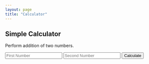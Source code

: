 ```yaml
---
layout: page
title: "Calculator"
---
```


<h2>Simple Calculator</h2>
<p>Perform addition of two numbers.</p>

<form onsubmit="calculate(event)">
    <input type="number" id="num1" placeholder="First Number" required>
    <input type="number" id="num2" placeholder="Second Number" required>
    <button type="submit">Calculate</button>
</form>

<h3 id="result"></h3>

<script>
function calculate(event) {
    event.preventDefault();
    const num1 = parseFloat(document.getElementById('num1').value);
    const num2 = parseFloat(document.getElementById('num2').value);
    const result = num1 + num2;
    document.getElementById('result').textContent = `Result: ${result}`;
}
</script>
